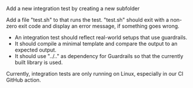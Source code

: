 Add a new integration test by creating a new subfolder

Add a file "test.sh" to that runs the test. "test.sh" should exit with a non-zero exit code
and display an error message, if something goes wrong.

- An integration test should reflect real-world setups that use guardrails.
- It should compile a minimal template and compare the output to an expected output.
- It should use "../.." as dependency for Guardrails so that the currently built library is used.

Currently, integration tests are only running on Linux, especially in our CI GitHub action.
